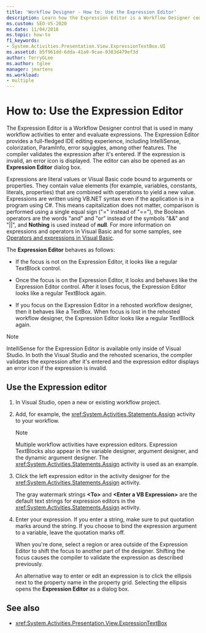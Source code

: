 ```yaml
---
title: 'Workflow Designer - How to: Use the Expression Editor'
description: Learn how the Expression Editor is a Workflow Designer control that you can use in many workflow activities to enter and evaluate expressions.
ms.custom: SEO-VS-2020
ms.date: 11/04/2016
ms.topic: how-to
f1_keywords:
- System.Activities.Presentation.View.ExpressionTextBox.UI
ms.assetid: b5f961dd-6dda-41a9-9cae-0383d479ef3d
author: TerryGLee
ms.author: tglee
manager: jmartens
ms.workload:
- multiple
---
```

# How to: Use the Expression Editor

The Expression Editor is a Workflow Designer control that is used in many workflow activities to enter and evaluate expressions. The Expression Editor provides a full-fledged IDE editing experience, including IntelliSense, colorization, ParamInfo, error squiggles, among other features. The compiler validates the expression after it's entered. If the expression is invalid, an error icon is displayed. The editor can also be opened as an **Expression Editor** dialog box.

Expressions are literal values or Visual Basic code bound to arguments or properties. They contain value elements (for example, variables, constants, literals, properties) that are combined with operations to yield a new value. Expressions are written using VB.NET syntax even if the application is in a program using C#. This means capitalization does not matter, comparison is performed using a single equal sign ("=" instead of "=="), the Boolean operators are the words "and" and "or" instead of the symbols "&&" and "||", and **Nothing** is used instead of **null**. For more information on expressions and operators in Visual Basic and for some samples, see [Operators and expressions in Visual Basic](/previous-versions/visualstudio/visual-studio-2010/a1w3te48(v=vs.100)).

The **Expression Editor** behaves as follows:

- If the focus is not on the Expression Editor, it looks like a regular TextBlock control.

- Once the focus is on the Expression Editor, it looks and behaves like the Expression Editor control. After it loses focus, the Expression Editor looks like a regular TextBlock again.

- If you focus on the Expression Editor in a rehosted workflow designer, then it behaves like a TextBox. When focus is lost in the rehosted workflow designer, the Expression Editor looks like a regular TextBlock again.

> [!NOTE]
> IntelliSense for the Expression Editor is available only inside of Visual Studio. In both the Visual Studio and the rehosted scenarios, the compiler validates the expression after it's entered and the expression editor displays an error icon if the expression is invalid.

## Use the Expression editor

1. In Visual Studio, open a new or existing workflow project.

2. Add, for example, the <xref:System.Activities.Statements.Assign> activity to your workflow.

    > [!NOTE]
    > Multiple workflow activities have expression editors. Expression TextBlocks also appear in the variable designer, argument designer, and the dynamic argument designer. The <xref:System.Activities.Statements.Assign> activity is used as an example.

3. Click the left expression editor in the activity designer for the <xref:System.Activities.Statements.Assign> activity.

     The gray watermark strings **\<To>** and **\<Enter a VB Expression>** are the default text strings for expression editors in the <xref:System.Activities.Statements.Assign> activity.

4. Enter your expression. If you enter a string, make sure to put quotation marks around the string. If you choose to bind the expression argument to a variable, leave the quotation marks off.

     When you're done, select a region or area outside of the Expression Editor to shift the focus to another part of the designer. Shifting the focus causes the compiler to validate the expression as described previously.

     An alternative way to enter or edit an expression is to click the ellipsis next to the property name in the property grid. Selecting the ellipsis opens the **Expression Editor** as a dialog box.

## See also

- <xref:System.Activities.Presentation.View.ExpressionTextBox>

